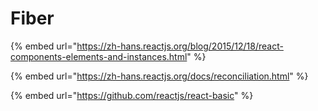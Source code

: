 # Fiber

{% embed url="https://zh-hans.reactjs.org/blog/2015/12/18/react-components-elements-and-instances.html" %}

{% embed url="https://zh-hans.reactjs.org/docs/reconciliation.html" %}

{% embed url="https://github.com/reactjs/react-basic" %}

